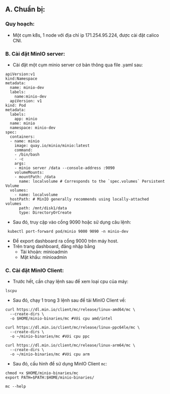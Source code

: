 ## A. Chuẩn bị:

### Quy hoạch:

- Một cụm k8s, 1 node với địa chỉ ip 171.254.95.224, được cài đặt calico CNI.

### B. Cài đặt MinIO server: 

- Cài đặt một cụm minio server cơ bản thông qua file .yaml sau:
```
apiVersion:v1
kind:Namespace
metadata:
  name: minio-dev
  labels:   
    name:minio-dev
  apiVersion: v1
kind: Pod
metadata:
  labels:
    app: minio
  name: minio
  namespace: minio-dev
spec:
  containers:
  - name: minio
    image: quay.io/minio/minio:latest
    command:
    - /bin/bash
    - -c
    args:
    - minio server /data --console-address :9090
    volumeMounts:
    - mountPath: /data
      name: localvolume # Corresponds to the `spec.volumes` Persistent Volume
  volumes:
    - name: localvolume
  hostPath: # MinIO generally recommends using locally-attached volumes
      path: /mnt/disk1/data
      type: DirectoryOrCreate
```
- Sau đó, truy cập vào cổng 9090 hoặc sử dụng câu lệnh:
```
 kubectl port-forward pod/minio 9000 9090 -n minio-dev 
```
- Để export dashboard ra cổng 9000 trên máy host.
- Trên trang dashboard, đăng nhập bằng 
  - Tài khoản: minioadmin
  - Mật khẩu: minioadmin    

### C. Cài đặt MinIO Client:

- Trước hết, cần chạy lệnh sau để xem loại cpu của máy:
```
lscpu
```
- Sau đó, chạy 1 trong 3 lệnh sau để tải MinIO Client về:
```
curl https://dl.min.io/client/mc/release/linux-amd64/mc \
  --create-dirs \
  -o $HOME/minio-binaries/mc #Với cpu amd/intel
```
```
curl https://dl.min.io/client/mc/release/linux-ppc64le/mc \
  --create-dirs \
  -o ~/minio-binaries/mc #Với cpu ppc
```
```
curl https://dl.min.io/client/mc/release/linux-arm64/mc \
  --create-dirs \
  -o ~/minio-binaries/mc #Với cpu arm
```
- Sau đó, cấu hình để sử dụng MinIO Client `mc`:
```
chmod +x $HOME/minio-binaries/mc
export PATH=$PATH:$HOME/minio-binaries/

mc --help
```